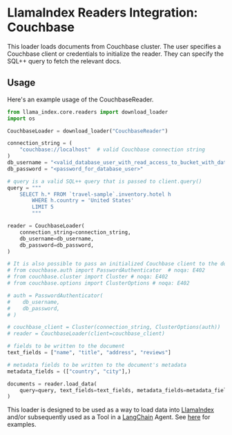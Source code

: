 # LlamaIndex Readers Integration: Couchbase

This loader loads documents from Couchbase cluster.
The user specifies a Couchbase client or credentials to initialize the reader. They can specify the SQL++ query to
fetch the relevant docs.

## Usage

Here's an example usage of the CouchbaseReader.

```python
from llama_index.core.readers import download_loader
import os

CouchbaseLoader = download_loader("CouchbaseReader")

connection_string = (
    "couchbase://localhost"  # valid Couchbase connection string
)
db_username = "<valid_database_user_with_read_access_to_bucket_with_data>"
db_password = "<password_for_database_user>"

# query is a valid SQL++ query that is passed to client.query()
query = """
    SELECT h.* FROM `travel-sample`.inventory.hotel h
        WHERE h.country = 'United States'
        LIMIT 5
        """

reader = CouchbaseLoader(
    connection_string=connection_string,
    db_username=db_username,
    db_password=db_password,
)

# It is also possible to pass an initialized Couchbase client to the document loader
# from couchbase.auth import PasswordAuthenticator  # noqa: E402
# from couchbase.cluster import Cluster # noqa: E402
# from couchbase.options import ClusterOptions # noqa: E402

# auth = PasswordAuthenticator(
#    db_username,
#    db_password,
# )

# couchbase_client = Cluster(connection_string, ClusterOptions(auth))
# reader = CouchbaseLoader(client=couchbase_client)

# fields to be written to the document
text_fields = ["name", "title", "address", "reviews"]

# metadata fields to be written to the document's metadata
metadata_fields = (["country", "city"],)

documents = reader.load_data(
    query=query, text_fields=text_fields, metadata_fields=metadata_fields
)
```

This loader is designed to be used as a way to load data into [LlamaIndex](https://github.com/run-llama/llama_index/tree/main/llama_index) and/or subsequently used as a Tool in a [LangChain](https://github.com/hwchase17/langchain) Agent. See [here](https://github.com/run-llama/llama-hub/tree/main) for examples.
